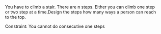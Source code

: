 You have to climb a stair. There are n steps. Either you can climb one step or two step at a time.Design the steps how many ways a person can reach to the top.

Constraint: You cannot do consecutive one steps
